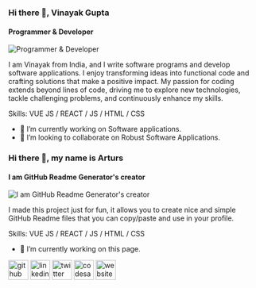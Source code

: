### Hi there 👋, Vinayak Gupta
#### Programmer & Developer
![Programmer & Developer](https://arturssmirnovs.github.io/github-profile-readme-generator/images/banner.png)

I am Vinayak from India, and I write software programs and develop software applications. I enjoy transforming ideas into functional code and crafting solutions that make a positive impact. My passion for coding extends beyond lines of code, driving me to explore new technologies, tackle challenging problems, and continuously enhance my skills.

Skills: VUE JS / REACT / JS / HTML / CSS

- 🔭 I’m currently working on Software applications. 
- 👯 I’m looking to collaborate on Robust Software Applications. 


### Hi there 👋, my name is Arturs
#### I am GitHub Readme Generator's creator
![I am GitHub Readme Generator's creator](https://arturssmirnovs.github.io/github-profile-readme-generator/images/banner.png)

I made this project just for fun, it allows you to create nice and simple GitHub Readme files that you can copy/paste and use in your profile.

Skills: VUE JS / REACT / JS / HTML / CSS

- 🔭 I’m currently working on this page. 


[<img src='https://cdn.jsdelivr.net/npm/simple-icons@3.0.1/icons/github.svg' alt='github' height='40'>](https://github.com/vinayak700)  [<img src='https://cdn.jsdelivr.net/npm/simple-icons@3.0.1/icons/linkedin.svg' alt='linkedin' height='40'>](https://www.linkedin.com/in/vinayak-gupta-a40bb2299//)  [<img src='https://cdn.jsdelivr.net/npm/simple-icons@3.0.1/icons/twitter.svg' alt='twitter' height='40'>](https://twitter.com/vinayakt890)  [<img src='https://cdn.jsdelivr.net/npm/simple-icons@3.0.1/icons/codesandbox.svg' alt='codesandbox' height='40'>](https://codesandbox.io/dashboard/settings?workspace=a25213be-d240-4e03-8895-8ae2ead2e820)  [<img src='https://cdn.jsdelivr.net/npm/simple-icons@3.0.1/icons/icloud.svg' alt='website' height='40'>](https://vinayakg-portfolio.netlify.app/)  


